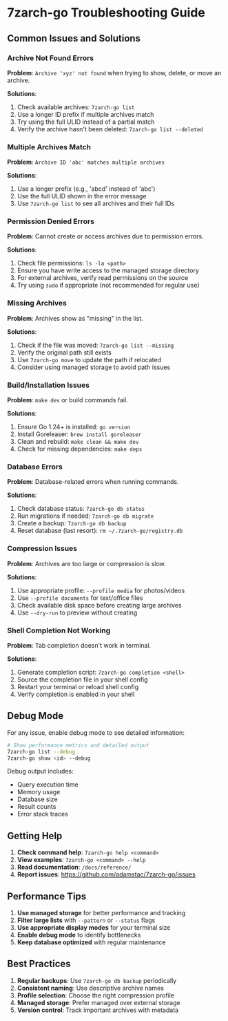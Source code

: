 # 7zarch-go Troubleshooting Guide

## Common Issues and Solutions

### Archive Not Found Errors

**Problem**: `Archive 'xyz' not found` when trying to show, delete, or move an archive.

**Solutions**:
1. Check available archives: `7zarch-go list`
2. Use a longer ID prefix if multiple archives match
3. Try using the full ULID instead of a partial match
4. Verify the archive hasn't been deleted: `7zarch-go list --deleted`

### Multiple Archives Match

**Problem**: `Archive ID 'abc' matches multiple archives`

**Solutions**:
1. Use a longer prefix (e.g., 'abcd' instead of 'abc')
2. Use the full ULID shown in the error message
3. Use `7zarch-go list` to see all archives and their full IDs

### Permission Denied Errors

**Problem**: Cannot create or access archives due to permission errors.

**Solutions**:
1. Check file permissions: `ls -la <path>`
2. Ensure you have write access to the managed storage directory
3. For external archives, verify read permissions on the source
4. Try using `sudo` if appropriate (not recommended for regular use)

### Missing Archives

**Problem**: Archives show as "missing" in the list.

**Solutions**:
1. Check if the file was moved: `7zarch-go list --missing`
2. Verify the original path still exists
3. Use `7zarch-go move` to update the path if relocated
4. Consider using managed storage to avoid path issues

### Build/Installation Issues

**Problem**: `make dev` or build commands fail.

**Solutions**:
1. Ensure Go 1.24+ is installed: `go version`
2. Install Goreleaser: `brew install goreleaser`
3. Clean and rebuild: `make clean && make dev`
4. Check for missing dependencies: `make deps`

### Database Errors

**Problem**: Database-related errors when running commands.

**Solutions**:
1. Check database status: `7zarch-go db status`
2. Run migrations if needed: `7zarch-go db migrate`
3. Create a backup: `7zarch-go db backup`
4. Reset database (last resort): `rm ~/.7zarch-go/registry.db`

### Compression Issues

**Problem**: Archives are too large or compression is slow.

**Solutions**:
1. Use appropriate profile: `--profile media` for photos/videos
2. Use `--profile documents` for text/office files
3. Check available disk space before creating large archives
4. Use `--dry-run` to preview without creating

### Shell Completion Not Working

**Problem**: Tab completion doesn't work in terminal.

**Solutions**:
1. Generate completion script: `7zarch-go completion <shell>`
2. Source the completion file in your shell config
3. Restart your terminal or reload shell config
4. Verify completion is enabled in your shell

## Debug Mode

For any issue, enable debug mode to see detailed information:

```bash
# Show performance metrics and detailed output
7zarch-go list --debug
7zarch-go show <id> --debug
```

Debug output includes:
- Query execution time
- Memory usage
- Database size
- Result counts
- Error stack traces

## Getting Help

1. **Check command help**: `7zarch-go help <command>`
2. **View examples**: `7zarch-go <command> --help`
3. **Read documentation**: `/docs/reference/`
4. **Report issues**: https://github.com/adamstac/7zarch-go/issues

## Performance Tips

1. **Use managed storage** for better performance and tracking
2. **Filter large lists** with `--pattern` or `--status` flags
3. **Use appropriate display modes** for your terminal size
4. **Enable debug mode** to identify bottlenecks
5. **Keep database optimized** with regular maintenance

## Best Practices

1. **Regular backups**: Use `7zarch-go db backup` periodically
2. **Consistent naming**: Use descriptive archive names
3. **Profile selection**: Choose the right compression profile
4. **Managed storage**: Prefer managed over external storage
5. **Version control**: Track important archives with metadata